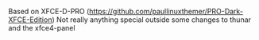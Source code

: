 Based on XFCE-D-PRO (https://github.com/paullinuxthemer/PRO-Dark-XFCE-Edition)
Not really anything special outside some changes to thunar and the xfce4-panel
